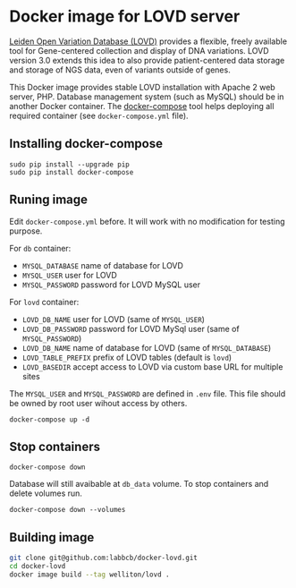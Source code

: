 # Docker image for LOVD server

[Leiden Open Variation Database (LOVD)](http://www.lovd.nl/) provides a flexible, freely available tool for Gene-centered collection and display of DNA variations.
LOVD version 3.0 extends this idea to also provide patient-centered data storage and storage of NGS data, even of variants outside of genes.

This Docker image provides stable LOVD installation with Apache 2 web server, PHP.
Database management system (such as MySQL) should be in another Docker container.
The [docker-compose](https://docs.docker.com/compose/) tool helps deploying all required container (see `docker-compose.yml` file).

## Installing docker-compose

```
sudo pip install --upgrade pip
sudo pip install docker-compose
```

## Runing image

Edit `docker-compose.yml` before.
It will work with no modification for testing purpose.

For `db` container:

- `MYSQL_DATABASE` name of database for LOVD
- `MYSQL_USER` user for LOVD
- `MYSQL_PASSWORD` password for LOVD MySQL user

For `lovd` container:

- `LOVD_DB_NAME` user for LOVD (same of `MYSQL_USER`)
- `LOVD_DB_PASSWORD` password for LOVD MySql user (same of `MYSQL_PASSWORD`)
- `LOVD_DB_NAME` name of database for LOVD (same of `MYSQL_DATABASE`)
- `LOVD_TABLE_PREFIX` prefix of LOVD tables (default is `lovd`)
- `LOVD_BASEDIR` accept access to LOVD via custom base URL for multiple sites

The `MYSQL_USER` and `MYSQL_PASSWORD` are defined in `.env` file.
This file should be owned by root user wihout access by others.

```
docker-compose up -d
```

## Stop containers

```
docker-compose down
```

Database will still avaibable at `db_data` volume.
To stop containers and delete volumes run.

```
docker-compose down --volumes
```

## Building image

``` bash
git clone git@github.com:labbcb/docker-lovd.git
cd docker-lovd
docker image build --tag welliton/lovd .
```
